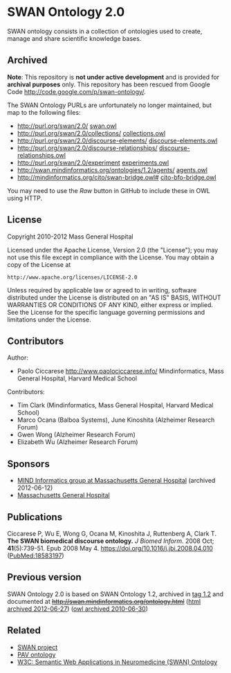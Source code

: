 # SWAN Ontology 2.0

SWAN ontology consists in a collection of ontologies used to create, manage and share scientific knowledge bases.

## Archived
**Note**: This repository is **not under active development** and is provided for **archival purposes** only. This repository has been rescued from Google Code <http://code.google.com/p/swan-ontology/>.

The SWAN Ontology PURLs are unfortunately no longer maintained, but map to the following files:

* <http://purl.org/swan/2.0/> [swan.owl](swan.owl)
* <http://purl.org/swan/2.0/collections/> [collections.owl](collections.owl)
* <http://purl.org/swan/2.0/discourse-elements/> [discourse-elements.owl](discourse-elements.owl)
* <http://purl.org/swan/2.0/discourse-relationships/> [discourse-relationships.owl](discourse-relationships.owl)
* <http://purl.org/swan/2.0/experiment> [experiments.owl](experiments.owl)
* <http://swan.mindinformatics.org/ontologies/1.2/agents/> [agents.owl](agents.owl)
* <http://mindinformatics.org/cito/swan-bridge.owl#> [cito-bfo-bridge.owl](cito-bfo-bridge.owl)

You may need to use the _Raw_ button in GitHub to include these in OWL using HTTP.

## License

Copyright 2010-2012 Mass General Hospital

Licensed under the Apache License, Version 2.0 (the "License");
you may not use this file except in compliance with the License.
You may obtain a copy of the License at

    http://www.apache.org/licenses/LICENSE-2.0

Unless required by applicable law or agreed to in writing, software
distributed under the License is distributed on an "AS IS" BASIS,
WITHOUT WARRANTIES OR CONDITIONS OF ANY KIND, either express or implied.
See the License for the specific language governing permissions and
limitations under the License.

## Contributors

Author:
* Paolo Ciccarese <http://www.paolociccarese.info/>
  Mindinformatics, Mass General Hospital, Harvard Medical School

Contributors:
* Tim Clark (Mindinformatics, Mass General Hospital, Harvard Medical School)
* Marco Ocana (Balboa Systems), June Kinoshita (Alzheimer Research Forum)
* Gwen Wong (Alzheimer Research Forum) 
* Elizabeth Wu (Alzheimer Research Forum)

## Sponsors

* [MIND Informatics group at Massachusetts General Hospital](http://web.archive.org/web/20120206073946/http://mindinformatics.org/) (archived 2012-06-12)
* [Massachusetts General Hospital](https://www.massgeneral.org/)

## Publications

Ciccarese P, Wu E, Wong G, Ocana M, Kinoshita J, Ruttenberg A, Clark T.  
**The SWAN biomedical discourse ontology.**
_J Biomed Inform._ 2008 Oct; **41**(5):739-51. Epub 2008 May 4. 
<https://doi.org/10.1016/j.jbi.2008.04.010> ([PubMed:18583197](http://www.ncbi.nlm.nih.gov/pubmed/18583197))

## Previous version

SWAN Ontology 2.0 is based on SWAN Ontology 1.2, archived in [tag 1.2](https://github.com/pav-ontology/swan-ontology/releases/tag/1.2) and documented at ~~http://swan.mindinformatics.org/ontology.html~~ ([html archived 2012-06-27](http://web.archive.org/web/20120627031637/http://swan.mindinformatics.org/ontology.html)) ([owl archived 2010-06-30](http://web.archive.org/web/20100630140425/http://swan.mindinformatics.org/ontologies/1.2/swan.owl))

## Related

* [SWAN project](http://www.hcklab.org/swan-project.html)
* [PAV ontology](http://purl.org/pav/html)
* [W3C: Semantic Web Applications in Neuromedicine (SWAN) Ontology](http://www.w3.org/TR/hcls-swan/)
